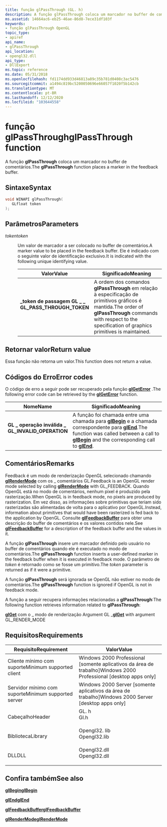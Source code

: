 ```yaml
---
title: função glPassThrough (GL. h)
description: A função glPassThrough coloca um marcador no buffer de comentários.
ms.assetid: 14664ac6-eb25-46ae-86d8-7ece31df103f
keywords:
- função glPassThrough OpenGL
topic_type:
- apiref
api_name:
- glPassThrough
api_location:
- opengl32.dll
api_type:
- DllExport
ms.topic: reference
ms.date: 05/31/2018
ms.openlocfilehash: fd1174dd933d46813a89c35b781d0408c3ac5476
ms.sourcegitcommit: a1494c819bc5200050696e66057f1020f5b142cb
ms.translationtype: MT
ms.contentlocale: pt-BR
ms.lasthandoff: 12/12/2020
ms.locfileid: "103644558"
---
```

# <a name="glpassthrough-function"></a><span data-ttu-id="1cc6c-104">função glPassThrough</span><span class="sxs-lookup"><span data-stu-id="1cc6c-104">glPassThrough function</span></span>

<span data-ttu-id="1cc6c-105">A função **glPassThrough** coloca um marcador no buffer de comentários.</span><span class="sxs-lookup"><span data-stu-id="1cc6c-105">The **glPassThrough** function places a marker in the feedback buffer.</span></span>

## <a name="syntax"></a><span data-ttu-id="1cc6c-106">Sintaxe</span><span class="sxs-lookup"><span data-stu-id="1cc6c-106">Syntax</span></span>


```C++
void WINAPI glPassThrough(
   GLfloat token
);
```



## <a name="parameters"></a><span data-ttu-id="1cc6c-107">Parâmetros</span><span class="sxs-lookup"><span data-stu-id="1cc6c-107">Parameters</span></span>

<dl> <dt>

<span data-ttu-id="1cc6c-108">*token*</span><span class="sxs-lookup"><span data-stu-id="1cc6c-108">*token*</span></span> 
</dt> <dd>

<span data-ttu-id="1cc6c-109">Um valor de marcador a ser colocado no buffer de comentários.</span><span class="sxs-lookup"><span data-stu-id="1cc6c-109">A marker value to be placed in the feedback buffer.</span></span> <span data-ttu-id="1cc6c-110">Ele é indicado com o seguinte valor de identificação exclusivo.</span><span class="sxs-lookup"><span data-stu-id="1cc6c-110">It is indicated with the following unique identifying value.</span></span>



| <span data-ttu-id="1cc6c-111">Valor</span><span class="sxs-lookup"><span data-stu-id="1cc6c-111">Value</span></span>                                                                                                                                                                                   | <span data-ttu-id="1cc6c-112">Significado</span><span class="sxs-lookup"><span data-stu-id="1cc6c-112">Meaning</span></span>                                                                                                                    |
|-----------------------------------------------------------------------------------------------------------------------------------------------------------------------------------------|----------------------------------------------------------------------------------------------------------------------------|
| <span id="GL_PASS_THROUGH_TOKEN"></span><span id="gl_pass_through_token"></span><dl> <span data-ttu-id="1cc6c-113"><dt>**\_token de passagem GL \_ \_**</dt></span><span class="sxs-lookup"><span data-stu-id="1cc6c-113"><dt>**GL\_PASS\_THROUGH\_TOKEN**</dt></span></span> </dl> | <span data-ttu-id="1cc6c-114">A ordem dos comandos **glPassThrough** em relação à especificação de primitivos gráficos é mantida.</span><span class="sxs-lookup"><span data-stu-id="1cc6c-114">The order of **glPassThrough** commands with respect to the specification of graphics primitives is maintained.</span></span><br/> |



 

</dd> </dl>

## <a name="return-value"></a><span data-ttu-id="1cc6c-115">Retornar valor</span><span class="sxs-lookup"><span data-stu-id="1cc6c-115">Return value</span></span>

<span data-ttu-id="1cc6c-116">Essa função não retorna um valor.</span><span class="sxs-lookup"><span data-stu-id="1cc6c-116">This function does not return a value.</span></span>

## <a name="error-codes"></a><span data-ttu-id="1cc6c-117">Códigos do Erro</span><span class="sxs-lookup"><span data-stu-id="1cc6c-117">Error codes</span></span>

<span data-ttu-id="1cc6c-118">O código de erro a seguir pode ser recuperado pela função [**glGetError**](glgeterror.md) .</span><span class="sxs-lookup"><span data-stu-id="1cc6c-118">The following error code can be retrieved by the [**glGetError**](glgeterror.md) function.</span></span>



| <span data-ttu-id="1cc6c-119">Nome</span><span class="sxs-lookup"><span data-stu-id="1cc6c-119">Name</span></span>                                                                                                  | <span data-ttu-id="1cc6c-120">Significado</span><span class="sxs-lookup"><span data-stu-id="1cc6c-120">Meaning</span></span>                                                                                                                               |
|-------------------------------------------------------------------------------------------------------|---------------------------------------------------------------------------------------------------------------------------------------|
| <dl> <span data-ttu-id="1cc6c-121"><dt>**GL \_ operação inválida \_**</dt></span><span class="sxs-lookup"><span data-stu-id="1cc6c-121"><dt>**GL\_INVALID\_OPERATION**</dt></span></span> </dl> | <span data-ttu-id="1cc6c-122">A função foi chamada entre uma chamada para [**glBegin**](glbegin.md) e a chamada correspondente para [**glEnd**](glend.md).</span><span class="sxs-lookup"><span data-stu-id="1cc6c-122">The function was called between a call to [**glBegin**](glbegin.md) and the corresponding call to [**glEnd**](glend.md).</span></span><br/> |



## <a name="remarks"></a><span data-ttu-id="1cc6c-123">Comentários</span><span class="sxs-lookup"><span data-stu-id="1cc6c-123">Remarks</span></span>

<span data-ttu-id="1cc6c-124">Feedback é um modo de renderização OpenGL selecionado chamando [**glRenderMode**](glrendermode.md) com os \_ comentários GL.</span><span class="sxs-lookup"><span data-stu-id="1cc6c-124">Feedback is an OpenGL render mode selected by calling [**glRenderMode**](glrendermode.md) with GL\_FEEDBACK.</span></span> <span data-ttu-id="1cc6c-125">Quando OpenGL está no modo de comentários, nenhum pixel é produzido pela rasterização.</span><span class="sxs-lookup"><span data-stu-id="1cc6c-125">When OpenGL is in feedback mode, no pixels are produced by rasterization.</span></span> <span data-ttu-id="1cc6c-126">Em vez disso, as informações sobre primitivas que teriam sido rasterizadas são alimentadas de volta para o aplicativo por OpenGL.</span><span class="sxs-lookup"><span data-stu-id="1cc6c-126">Instead, information about primitives that would have been rasterized is fed back to the application by OpenGL.</span></span> <span data-ttu-id="1cc6c-127">Consulte [**glFeedbackBuffer**](glfeedbackbuffer.md) para obter uma descrição do buffer de comentários e os valores contidos nele.</span><span class="sxs-lookup"><span data-stu-id="1cc6c-127">See [**glFeedbackBuffer**](glfeedbackbuffer.md) for a description of the feedback buffer and the values in it.</span></span>

<span data-ttu-id="1cc6c-128">A função **glPassThrough** insere um marcador definido pelo usuário no buffer de comentários quando ele é executado no modo de comentários.</span><span class="sxs-lookup"><span data-stu-id="1cc6c-128">The **glPassThrough** function inserts a user-defined marker in the feedback buffer when it is executed in feedback mode.</span></span> <span data-ttu-id="1cc6c-129">O parâmetro de *token* é retornado como se fosse um primitivo.</span><span class="sxs-lookup"><span data-stu-id="1cc6c-129">The *token* parameter is returned as if it were a primitive.</span></span>

<span data-ttu-id="1cc6c-130">A função **glPassThrough** será ignorada se OpenGL não estiver no modo de comentários.</span><span class="sxs-lookup"><span data-stu-id="1cc6c-130">The **glPassThrough** function is ignored if OpenGL is not in feedback mode.</span></span>

<span data-ttu-id="1cc6c-131">A função a seguir recupera informações relacionadas a **glPassThrough**:</span><span class="sxs-lookup"><span data-stu-id="1cc6c-131">The following function retrieves information related to **glPassThrough**:</span></span>

<span data-ttu-id="1cc6c-132">[**glGet**](glgetbooleanv--glgetdoublev--glgetfloatv--glgetintegerv.md) com o \_ modo de renderização Argument GL \_</span><span class="sxs-lookup"><span data-stu-id="1cc6c-132">[**glGet**](glgetbooleanv--glgetdoublev--glgetfloatv--glgetintegerv.md) with argument GL\_RENDER\_MODE</span></span>

## <a name="requirements"></a><span data-ttu-id="1cc6c-133">Requisitos</span><span class="sxs-lookup"><span data-stu-id="1cc6c-133">Requirements</span></span>



| <span data-ttu-id="1cc6c-134">Requisito</span><span class="sxs-lookup"><span data-stu-id="1cc6c-134">Requirement</span></span> | <span data-ttu-id="1cc6c-135">Valor</span><span class="sxs-lookup"><span data-stu-id="1cc6c-135">Value</span></span> |
|-------------------------------------|-----------------------------------------------------------------------------------------|
| <span data-ttu-id="1cc6c-136">Cliente mínimo com suporte</span><span class="sxs-lookup"><span data-stu-id="1cc6c-136">Minimum supported client</span></span><br/> | <span data-ttu-id="1cc6c-137">Windows 2000 Professional \[somente aplicativos da área de trabalho\]</span><span class="sxs-lookup"><span data-stu-id="1cc6c-137">Windows 2000 Professional \[desktop apps only\]</span></span><br/>                              |
| <span data-ttu-id="1cc6c-138">Servidor mínimo com suporte</span><span class="sxs-lookup"><span data-stu-id="1cc6c-138">Minimum supported server</span></span><br/> | <span data-ttu-id="1cc6c-139">Windows 2000 Server \[somente aplicativos da área de trabalho\]</span><span class="sxs-lookup"><span data-stu-id="1cc6c-139">Windows 2000 Server \[desktop apps only\]</span></span><br/>                                    |
| <span data-ttu-id="1cc6c-140">Cabeçalho</span><span class="sxs-lookup"><span data-stu-id="1cc6c-140">Header</span></span><br/>                   | <dl> <span data-ttu-id="1cc6c-141"><dt>GL. h</dt></span><span class="sxs-lookup"><span data-stu-id="1cc6c-141"><dt>Gl.h</dt></span></span> </dl>         |
| <span data-ttu-id="1cc6c-142">Biblioteca</span><span class="sxs-lookup"><span data-stu-id="1cc6c-142">Library</span></span><br/>                  | <dl> <span data-ttu-id="1cc6c-143"><dt>Opengl32. lib</dt></span><span class="sxs-lookup"><span data-stu-id="1cc6c-143"><dt>Opengl32.lib</dt></span></span> </dl> |
| <span data-ttu-id="1cc6c-144">DLL</span><span class="sxs-lookup"><span data-stu-id="1cc6c-144">DLL</span></span><br/>                      | <dl> <span data-ttu-id="1cc6c-145"><dt>Opengl32.dll</dt></span><span class="sxs-lookup"><span data-stu-id="1cc6c-145"><dt>Opengl32.dll</dt></span></span> </dl> |



## <a name="see-also"></a><span data-ttu-id="1cc6c-146">Confira também</span><span class="sxs-lookup"><span data-stu-id="1cc6c-146">See also</span></span>

<dl> <dt>

[<span data-ttu-id="1cc6c-147">**glBegin**</span><span class="sxs-lookup"><span data-stu-id="1cc6c-147">**glBegin**</span></span>](glbegin.md)
</dt> <dt>

[<span data-ttu-id="1cc6c-148">**glEnd**</span><span class="sxs-lookup"><span data-stu-id="1cc6c-148">**glEnd**</span></span>](glend.md)
</dt> <dt>

[<span data-ttu-id="1cc6c-149">**glFeedbackBuffer**</span><span class="sxs-lookup"><span data-stu-id="1cc6c-149">**glFeedbackBuffer**</span></span>](glfeedbackbuffer.md)
</dt> <dt>

[<span data-ttu-id="1cc6c-150">**glRenderMode**</span><span class="sxs-lookup"><span data-stu-id="1cc6c-150">**glRenderMode**</span></span>](glrendermode.md)
</dt> </dl>

 

 





